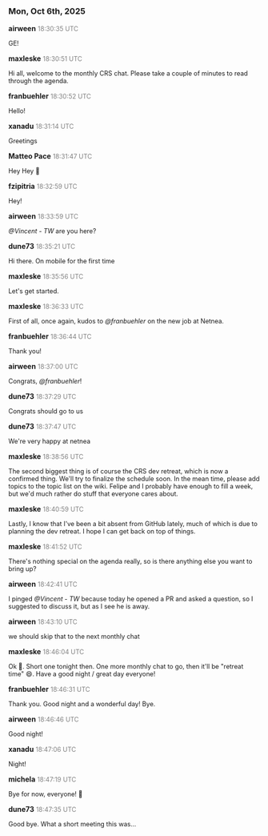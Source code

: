 ### Mon, Oct 6th, 2025

**airween** <span style="color: grey; font-size: 90%;">18:30:35 UTC</span>

<span style="font-size: 90%;">GE!</span>

**maxleske** <span style="color: grey; font-size: 90%;">18:30:51 UTC</span>

<span style="font-size: 90%;">Hi all, welcome to the monthly CRS chat. Please take a couple of minutes to read through the agenda.</span>

**franbuehler** <span style="color: grey; font-size: 90%;">18:30:52 UTC</span>

<span style="font-size: 90%;">Hello!</span>

**xanadu** <span style="color: grey; font-size: 90%;">18:31:14 UTC</span>

<span style="font-size: 90%;">Greetings</span>

**Matteo Pace** <span style="color: grey; font-size: 90%;">18:31:47 UTC</span>

<span style="font-size: 90%;">Hey Hey :wave:</span>

**fzipitria** <span style="color: grey; font-size: 90%;">18:32:59 UTC</span>

<span style="font-size: 90%;">Hey!</span>

**airween** <span style="color: grey; font-size: 90%;">18:33:59 UTC</span>

<span style="font-size: 90%;">_@Vincent - TW_ are you here?</span>

**dune73** <span style="color: grey; font-size: 90%;">18:35:21 UTC</span>

<span style="font-size: 90%;">Hi there. On mobile for the first time</span>

**maxleske** <span style="color: grey; font-size: 90%;">18:35:56 UTC</span>

<span style="font-size: 90%;">Let's get started.</span>

**maxleske** <span style="color: grey; font-size: 90%;">18:36:33 UTC</span>

<span style="font-size: 90%;">First of all, once again, kudos to _@franbuehler_ on the new job at Netnea.</span>

**franbuehler** <span style="color: grey; font-size: 90%;">18:36:44 UTC</span>

<span style="font-size: 90%;">Thank you!</span>

**airween** <span style="color: grey; font-size: 90%;">18:37:00 UTC</span>

<span style="font-size: 90%;">Congrats, _@franbuehler_!</span>

**dune73** <span style="color: grey; font-size: 90%;">18:37:29 UTC</span>

<span style="font-size: 90%;">Congrats should go to us</span>

**dune73** <span style="color: grey; font-size: 90%;">18:37:47 UTC</span>

<span style="font-size: 90%;">We're very happy at netnea</span>

**maxleske** <span style="color: grey; font-size: 90%;">18:38:56 UTC</span>

<span style="font-size: 90%;">The second biggest thing is of course the CRS dev retreat, which is now a confirmed thing. We'll try to finalize the schedule soon. In the mean time, please add topics to the topic list on the wiki. Felipe and I probably have enough to fill a week, but we'd much rather do stuff that everyone cares about.</span>

**maxleske** <span style="color: grey; font-size: 90%;">18:40:59 UTC</span>

<span style="font-size: 90%;">Lastly, I know that I've been a bit absent from GitHub lately, much of which is due to planning the dev retreat. I hope I can get back on top of things.</span>

**maxleske** <span style="color: grey; font-size: 90%;">18:41:52 UTC</span>

<span style="font-size: 90%;">There's nothing special on the agenda really, so is there anything else you want to bring up?</span>

**airween** <span style="color: grey; font-size: 90%;">18:42:41 UTC</span>

<span style="font-size: 90%;">I pinged _@Vincent - TW_ because today he opened a PR and asked a question, so I suggested to discuss it, but as I see he is away.</span>

**airween** <span style="color: grey; font-size: 90%;">18:43:10 UTC</span>

<span style="font-size: 90%;">we should skip that to the next monthly chat</span>

**maxleske** <span style="color: grey; font-size: 90%;">18:46:04 UTC</span>

<span style="font-size: 90%;">Ok :slightly_smiling_face:. Short one tonight then. One more monthly chat to go, then it'll be "retreat time" :smile:. Have a good night / great day everyone!</span>

**franbuehler** <span style="color: grey; font-size: 90%;">18:46:31 UTC</span>

<span style="font-size: 90%;">Thank you. Good night and a wonderful day! Bye.</span>

**airween** <span style="color: grey; font-size: 90%;">18:46:46 UTC</span>

<span style="font-size: 90%;">Good night!</span>

**xanadu** <span style="color: grey; font-size: 90%;">18:47:06 UTC</span>

<span style="font-size: 90%;">Night!</span>

**michela** <span style="color: grey; font-size: 90%;">18:47:19 UTC</span>

<span style="font-size: 90%;">Bye for now, everyone!  :slightly_smiling_face:</span>

**dune73** <span style="color: grey; font-size: 90%;">18:47:35 UTC</span>

<span style="font-size: 90%;">Good bye. What a short meeting this was...</span>

